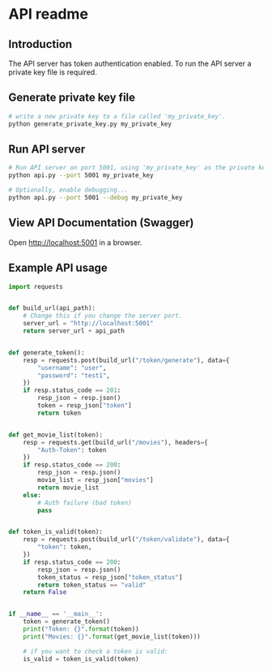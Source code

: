 # API readme
## Introduction
The API server has token authentication enabled.
To run the API server a private key file is required.

## Generate private key file
```bash
# write a new private key to a file called 'my_private_key'.
python generate_private_key.py my_private_key
```
## Run API server
```bash
# Run API server on port 5001, using 'my_private_key' as the private key file.
python api.py --port 5001 my_private_key

# Optionally, enable debugging...
python api.py --port 5001 --debug my_private_key
```
## View API Documentation (Swagger)
Open [http://localhost:5001](http://localhost:5001) in a browser.
## Example API usage
```python
import requests


def build_url(api_path):
    # Change this if you change the server port.
    server_url = "http://localhost:5001"
    return server_url + api_path


def generate_token():
    resp = requests.post(build_url("/token/generate"), data={
        "username": "user",
        "password": "test1",
    })
    if resp.status_code == 201:
        resp_json = resp.json()
        token = resp_json["token"]
        return token


def get_movie_list(token):
    resp = requests.get(build_url("/movies"), headers={
        "Auth-Token": token
    })
    if resp.status_code == 200:
        resp_json = resp.json()
        movie_list = resp_json["movies"]
        return movie_list
    else:
        # Auth failure (bad token)
        pass


def token_is_valid(token):
    resp = requests.post(build_url("/token/validate"), data={
        "token": token,
    })
    if resp.status_code == 200:
        resp_json = resp.json()
        token_status = resp_json["token_status"]
        return token_status == "valid"
    return False


if __name__ == '__main__':
    token = generate_token()
    print("Token: {}".format(token))
    print("Movies: {}".format(get_movie_list(token)))

    # if you want to check a token is valid:
    is_valid = token_is_valid(token)
```
